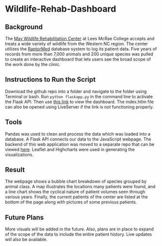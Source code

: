 # Wildlife-Rehab-Dashboard

## Background
The [May Wildlife Rehabilitation Center](https://www.lmc.edu/academics/may-wildlife-center/index.htm) at Lees McRae College accepts and treats a wide variety of wildlife from the Western NC region. The center utilizes the [RaptorMed](https://www.raptormed.com/) database system to log its patient data. Five years of records from more than 7,000 animals and 200 unique species was pulled to create an interactive dashboard that lets users see the broad scope of the work done by the clinic.

## Instructions to Run the Script
Download the github repo into a folder and navigate to the folder using Terminal or bash. Run `python flaskapp.py` in the command line to activate the Flask API. Then use [this link](https://robotscott94.github.io/LMC-May-Wildlife-Rehab-Dashboard/) to view the dashboard. The index.htlm file can also be opened using LiveServer if the link is not functioning properly.

## Tools
Pandas was used to clean and process the data which was loaded into a database. A Flask API connects our data to the JavaScript webpage. The backend of this web application was moved to a separate repo that can be viewed [here](https://github.com/robotscott94/babyflask). Leaflet and Highcharts were used in generating the visualizations.

## Result
The webpage shows a bubble chart breakdown of species grouped by animal class. A map illustrates the locations many patients were found, and a line chart shows the cyclical nature of patient volumes seen through various years. Finally, the current patients of the center are listed at the bottom of the page along with pictures of some previous patients.

## Future Plans
More visuals will be added in the future. Also, plans are in place to expand of the scope of the data to include the entire patient history. Live updates will also be available.
